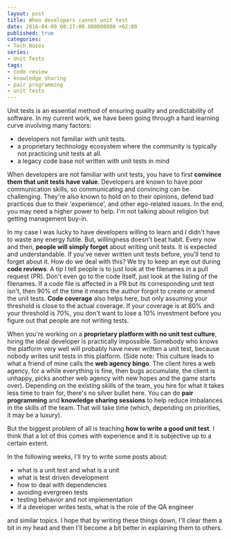 ```yaml
---
layout: post
title: When developers cannot unit test
date: 2016-04-09 08:27:00.000000000 +02:00
published: true
categories:
- Tech Notes
series:
- Unit Tests
tags:
- code review
- knowledge sharing
- pair programming
- unit tests
---
```


Unit tests is an essential method of ensuring quality and predictability of software. In my current work, we have been going through a hard learning curve involving many factors:
<ul>
<li>developers not familiar with unit tests.</li>
<li>a proprietary technology ecosystem where the community is typically not practicing unit tests at all.</li>
<li>a legacy code base not written with unit tests in mind</li>
</ul>

<!--more-->

When developers are not familiar with unit tests, you have to first <strong>convince them that unit tests have value</strong>. Developers are known to have poor communication skills, so communicating and convincing can be challenging. They're also known to hold on to their opinions, defend bad practices due to their 'experience', and other ego-related issues. In the end, you may need a higher power to help. I'm not talking about religion but getting management buy-in.

In my case I was lucky to have developers willing to learn and I didn't have to waste any energy futile. But, willingness doesn't beat habit. Every now and then, <strong>people will simply forget</strong> about writing unit tests. It is expected and understandable. If you've never written unit tests before, you'll tend to forget about it. How do we deal with this? We try to keep an eye out during <strong>code reviews</strong>. A tip I tell people is to just look at the filenames in a pull request (PR). Don't even go to the code itself, just look at the listing of the filenames. If a code file is affected in a PR but its corresponding unit test isn't, then 90% of the time it means the author forgot to create or amend the unit tests. <strong>Code coverage</strong> also helps here, but only assuming your threshold is close to the actual coverage. If your coverage is at 80% and your threshold is 70%, you don't want to lose a 10% investment before you figure out that people are not writing tests.

When you're working on a <strong>proprietary platform with no unit test culture</strong>, hiring the ideal developer is practically impossible. Somebody who knows the platform very well will probably have never written a unit test, because nobody writes unit tests in this platform. (Side note: This culture leads to what a friend of mine calls the <strong>web agency bingo</strong>. The client hires a web agency, for a while everything is fine, then bugs accumulate, the client is unhappy, picks another web agency with new hopes and the game starts over). Depending on the existing skills of the team, you hire for what it takes less time to train for, there's no silver bullet here. You can do <strong>pair programming</strong> and <strong>knowledge sharing sessions</strong> to help reduce imbalances in the skills of the team. That will take time (which, depending on priorities, it may be a luxury).

But the biggest problem of all is teaching <strong>how to write a good unit test</strong>. I think that a lot of this comes with experience and it is subjective up to a certain extent.

In the following weeks, I'll try to write some posts about:
<ul>
<li>what is a unit test and what is a unit</li>
<li>what is test driven development</li>
<li>how to deal with dependencies</li>
<li>avoiding evergreen tests</li>
<li>testing behavior and not implementation</li>
<li>if a developer writes tests, what is the role of the QA engineer</li>
</ul>

and similar topics. I hope that by writing these things down, I'll clear them a bit in my head and then I'll become a bit better in explaining them to others.
